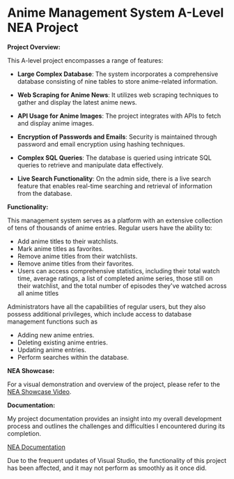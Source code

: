 # Anime Management System A-Level NEA Project

**Project Overview:**

This A-level project encompasses a range of features:

- **Large Complex Database**: The system incorporates a comprehensive database consisting of nine tables to store anime-related information.

- **Web Scraping for Anime News**: It utilizes web scraping techniques to gather and display the latest anime news.

- **API Usage for Anime Images**: The project integrates with APIs to fetch and display anime images.

- **Encryption of Passwords and Emails**: Security is maintained through password and email encryption using hashing techniques.

- **Complex SQL Queries**: The database is queried using intricate SQL queries to retrieve and manipulate data effectively.

- **Live Search Functionality**: On the admin side, there is a live search feature that enables real-time searching and retrieval of information from the database.

**Functionality:**

This management system serves as a platform with an extensive collection of tens of thousands of anime entries. Regular users have the ability to:

- Add anime titles to their watchlists.
- Mark anime titles as favorites.
- Remove anime titles from their watchlists.
- Remove anime titles from their favorites.
- Users can access comprehensive statistics, including their total watch time, average ratings, a list of completed anime series, those still on their watchlist, and the total number of episodes they've watched across all anime titles

Administrators have all the capabilities of regular users, but they also possess additional privileges, which include access to database management functions such as

- Adding new anime entries.
- Deleting existing anime entries.
- Updating anime entries.
- Perform searches within the database.

**NEA Showcase:**

For a visual demonstration and overview of the project, please refer to the [NEA Showcase Video](https://www.youtube.com/watch?v=l60foY5t5j0).

**Documentation:**

My project documentation provides an insight into my overall development process and outlines the challenges and difficulties I encountered during its completion.

[NEA Documentation](AMS/NEA%20Documentation/AMS%20NEA%20Documentation.pdf)


Due to the frequent updates of Visual Studio, the functionality of this project has been affected, and it may not perform as smoothly as it once did.


